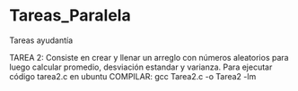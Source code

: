 # Tareas_Paralela
Tareas ayudantía

TAREA 2:
Consiste en crear y llenar un arreglo con números aleatorios para luego calcular
promedio, desviación estandar y varianza.
Para ejecutar código tarea2.c en ubuntu
COMPILAR:
gcc Tarea2.c -o Tarea2 -lm
